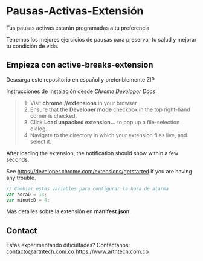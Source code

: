 # Pausas-Activas-Extensión
Tus pausas activas estarán programadas a tu preferencia

Tenemos los mejores ejercicios de pausas para preservar tu salud y mejorar tu condición de vida.

## Empieza con active-breaks-extension

Descarga este repositorio en español y preferiblemente ZIP


Instrucciones de instalación desde *Chrome Developer Docs*: 

>1. Visit **chrome://extensions** in your browser
>2. Ensure that the **Developer mode** checkbox in the top right-hand corner is checked.
>3. Click **Load unpacked extension…** to pop up a file-selection dialog.
>4. Navigate to the directory in which your extension files live, and select it.

After loading the extension, the notification should show within a few seconds.

See https://developer.chrome.com/extensions/getstarted if you are having any trouble.


```javascript
// Cambiar estas variables para configurar la hora de alarma
var horaD = 13;
var minutoD = 4;
```
Más detalles sobre la extensión en **manifest.json**.

## Contact
Estás experimentando dificultades? Contáctanos: contacto@artntech.com.co https://www.artntech.com.co
